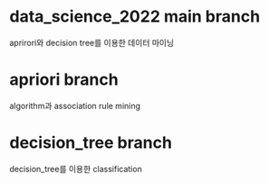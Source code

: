 # data_science_2022 main branch
aprirori와 decision tree를 이용한 데이터 마이닝

  # apriori branch
  algorithm과 association rule mining

  # decision_tree branch
  decision_tree를 이용한 classification

